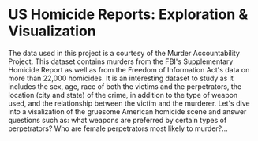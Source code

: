 # US Homicide Reports: Exploration & Visualization

The data used in this project is a courtesy of the Murder Accountability Project. 
This dataset contains murders from the FBI's Supplementary Homicide Report as well as from the Freedom of Information Act's data on more than 22,000 homicides. 
It is an interesting dataset to study as it includes the sex, age, race of both the victims and the perpetrators, the location (city and state) of the crime, in addition to the type of weapon used, and the relationship between the victim and the murderer. 
Let's dive into a visalization of the gruesome American homicide scene and answer questions such as: what weapons are preferred by certain types of perpetrators? Who are female perpetrators most likely to murder?...

